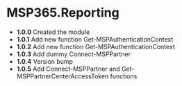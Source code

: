 # **MSP365.Reporting**

- **1.0.0** Created the module
- **1.0.1** Add new function Get-MSPAuthenticationContext
- **1.0.2** Add new function Get-MSPAuthenticationContext
- **1.0.3** Add dummy Connect-MSPPartner
- **1.0.4** Version bump
- **1.0.5** Add Connect-MSPPartner and Get-MSPPartnerCenterAccessToken functions
